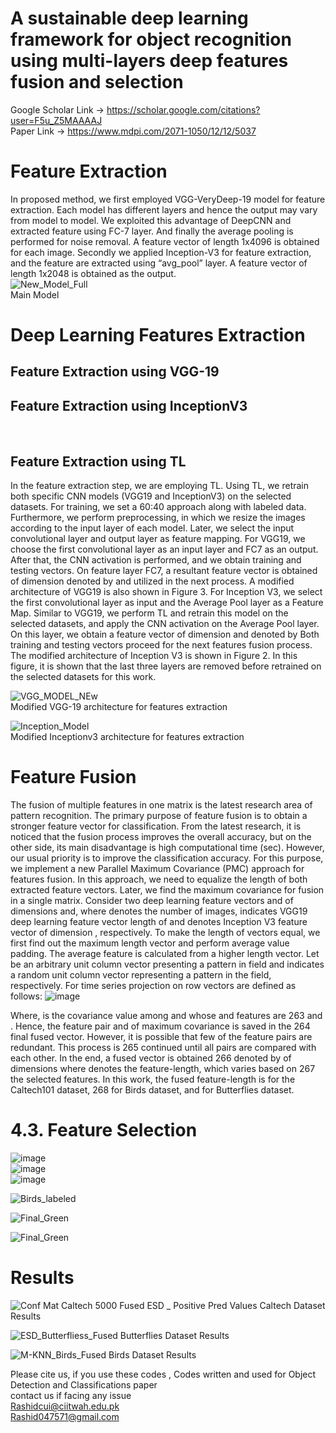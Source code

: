 # A sustainable deep learning framework for object recognition using multi-layers deep features fusion and selection
Google Scholar Link -> https://scholar.google.com/citations?user=F5u_Z5MAAAAJ <br>
Paper Link -> https://www.mdpi.com/2071-1050/12/12/5037

# Feature Extraction
In proposed method, we first employed VGG-VeryDeep-19 model for feature extraction. Each model has different layers and hence the output may vary from model to model. We exploited this advantage of DeepCNN and extracted feature using FC-7 layer. And finally the average pooling is performed for noise
removal. A feature vector of length 1x4096 is obtained for each image. Secondly we applied Inception-V3 for feature extraction, and the feature are extracted using “avg_pool” layer. A feature vector of length 1x2048 is obtained as the output. <br>
![New_Model_Full](https://user-images.githubusercontent.com/25412736/177604343-a5b66ca8-ac98-41b1-a88b-06ebd32bec75.jpg)
<br> Main Model <br>

# Deep Learning Features Extraction

  ## Feature Extraction using VGG-19<br>


## Feature Extraction using InceptionV3
<br>


## Feature Extraction using TL
In the feature extraction step, we are employing TL. Using TL, we retrain both specific CNN models (VGG19 and InceptionV3) on the selected datasets. For training, we set a 60:40 approach along with labeled data. Furthermore, we perform preprocessing, in which we resize the images according to the input layer of each model. Later, we select the input convolutional layer and output layer as feature mapping. For VGG19, we choose the first convolutional layer as an input layer and FC7 as an output. After that, the CNN activation is performed, and we obtain training and testing vectors. On feature layer FC7, a resultant feature vector is obtained of dimension denoted by and utilized in the next process. A modified architecture of VGG19 is also shown in Figure 3. For Inception V3, we select the first convolutional layer as input and the Average Pool layer as a Feature Map. Similar to VGG19, we perform TL and retrain this model on the selected datasets, and apply the CNN activation on the Average Pool layer. On this layer, we obtain a feature vector of dimension and denoted by Both training and testing vectors proceed for the next features fusion process. The modified architecture of Inception V3 is shown in Figure 2. In this figure, it is shown that the last three layers are removed before retrained on the selected datasets for this work.

![VGG_MODEL_NEw](https://user-images.githubusercontent.com/25412736/177604582-bcd67f05-e728-4e5b-ba09-0770ed008f3a.jpg)
<br>
Modified VGG-19 architecture for features extraction<br>


![Inception_Model](https://user-images.githubusercontent.com/25412736/177604610-a83ef4ce-8a97-4fba-b9b5-6c8c2b223532.jpg)
<br>
Modified Inceptionv3 architecture for features extraction

# Feature Fusion
The fusion of multiple features in one matrix is the latest research area of pattern recognition. The primary purpose of feature fusion is to obtain a stronger feature vector for classification. From the latest research, it is noticed that the fusion process improves the overall accuracy, but on the other side, its main disadvantage is high computational time (sec). However, our usual priority is to improve the classification accuracy. For this purpose, we implement a new Parallel Maximum Covariance (PMC) approach for features fusion. In this approach, we need to equalize the length of both extracted feature vectors. Later, we find the maximum covariance for fusion in a single matrix.
Consider two deep learning feature vectors and of dimensions and, where denotes the number of images, indicates VGG19 deep learning feature vector length of and denotes Inception V3 feature vector of dimension , respectively. To make the length of vectors equal, we first find out the maximum length vector and perform average value padding. The average feature is calculated from a higher length vector. Let be an arbitrary unit column vector presenting a pattern in field and indicates a random unit column vector representing a pattern in the field, respectively. For time series projection on row vectors are defined as follows:
![image](https://user-images.githubusercontent.com/25412736/177605841-83fde8e1-b3c2-453b-aa11-decb35f3424e.png)


Where, is the covariance value among and whose and features are
263 and . Hence, the feature pair and of maximum covariance is saved in the
264 final fused vector. However, it is possible that few of the feature pairs are redundant. This process is
265 continued until all pairs are compared with each other. In the end, a fused vector is obtained
266 denoted by of dimensions where denotes the feature-length, which varies based on
267 the selected features. In this work, the fused feature-length is for the Caltech101 dataset,
268 for Birds dataset, and for Butterflies dataset.
# 4.3. Feature Selection
![image](https://user-images.githubusercontent.com/25412736/177606182-857b9734-2d67-428e-91a0-d9376b5a9484.png)
<br>
![image](https://user-images.githubusercontent.com/25412736/177606254-7169a2e7-9fdd-49db-9eeb-95fc3fd926b9.png)
<br>
![image](https://user-images.githubusercontent.com/25412736/177606334-89808a64-e9fa-4486-a1fa-f53b31eaa3d2.png)


![Birds_labeled](https://user-images.githubusercontent.com/25412736/165830603-4a07c193-dd8a-406b-b3f4-4cf528f37ea9.jpg)

![Final_Green](https://user-images.githubusercontent.com/25412736/165830649-003261f0-5d76-473f-bf2a-6a8ca44c8aee.png)

![Final_Green](https://user-images.githubusercontent.com/25412736/165830673-82e9c6d8-5688-41d5-abc1-c145b506d58e.png)



# Results

![Conf Mat Caltech 5000 Fused ESD _ Positive Pred Values](https://user-images.githubusercontent.com/25412736/165831524-f989235f-f604-4b17-9089-ca1d093cd7eb.PNG)
Caltech Dataset Results

![ESD_Butterfliess_Fused](https://user-images.githubusercontent.com/25412736/165831581-dc10ce5f-bd96-4133-938e-74594b7c2a5f.JPG)
Butterflies Dataset Results

![M-KNN_Birds_Fused](https://user-images.githubusercontent.com/25412736/165831606-3da793ba-9eca-4e54-8e24-1fdb0dd461b4.JPG)
Birds Dataset Results


Please cite us, if you use these codes , Codes written and used for Object Detection and Classifications paper
<br>
contact us if facing any issue<br>
Rashidcui@ciitwah.edu.pk
<br>
Rashid047571@gmail.com
